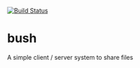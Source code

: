 [![Build Status](https://travis-ci.org/BestPig/bush.svg)](https://raw.githubusercontent.com/BestPig/bush/master/LICENSE)

# bush
A simple client / server system to share files
